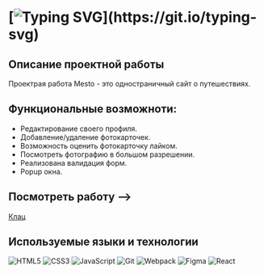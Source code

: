 # [![Typing SVG](https://readme-typing-svg.herokuapp.com?font=Inter&size=32&color=010808&vCenter=true&width=500&lines=%D0%9F%D1%80%D0%BE%D0%B5%D0%BA%D1%82%D0%BD%D0%B0%D1%8F+%D1%80%D0%B0%D0%B1%D0%BE%D1%82%D0%B0+'%D0%9C%D0%B5%D1%81%D1%82%D0%BE')](https://git.io/typing-svg)

## Описание проектной работы

Проектрая работа Mesto - это одностраничный сайт о путешествиях.

## Функциональные возможноти:

- Редактирование своего профиля.
- Добавление/удаление фотокарточек.
- Возможность оценить фотокарточку лайком.
- Посмотреть фотографию в большом разрешении.
- Реализована валидация форм.
- Popup окна.

## Посмотреть работу -->

[Клац](https://spacestrix.github.io/mesto-react/)

## Используемые языки и технологии

![HTML5](https://img.shields.io/badge/html5-%23E34F26.svg?style=for-the-badge&logo=html5&logoColor=white)
![CSS3](https://img.shields.io/badge/css3-%231572B6.svg?style=for-the-badge&logo=css3&logoColor=white)
![JavaScript](https://img.shields.io/badge/javascript-%23323330.svg?style=for-the-badge&logo=javascript&logoColor=%23F7DF1E)
![Git](https://img.shields.io/badge/git-%23F05033.svg?style=for-the-badge&logo=git&logoColor=white)
![Webpack](https://img.shields.io/badge/webpack-%238DD6F9.svg?style=for-the-badge&logo=webpack&logoColor=black)
![Figma](https://img.shields.io/badge/figma-%23F24E1E.svg?style=for-the-badge&logo=figma&logoColor=white)
![React](https://img.shields.io/badge/react-%2320232a.svg?style=for-the-badge&logo=react&logoColor=%2361DAFB)
